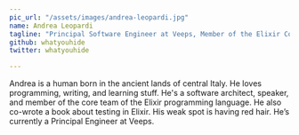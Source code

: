 ```yaml
---
pic_url: "/assets/images/andrea-leopardi.jpg"
name: Andrea Leopardi
tagline: "Principal Software Engineer at Veeps, Member of the Elixir Core Team"
github: whatyouhide
twitter: whatyouhide

---
```

Andrea is a human born in the ancient lands of central Italy. He loves programming, writing, and learning stuff. He's a software architect, speaker, and member of the core team of the Elixir programming language. He also co-wrote a book about testing in Elixir. His weak spot is having red hair. He’s currently a Principal Engineer at Veeps.